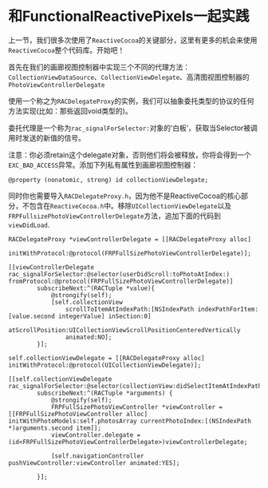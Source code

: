 # 和FunctionalReactivePixels一起实践
上一节，我们很多次使用了`ReactiveCocoa`的关键部分，这里有更多的机会来使用`ReactiveCocoa`整个代码库。开始吧！

首先在我们的画廊视图控制器中实现三个不同的代理方法：`CollectionViewDataSource`、`CollectionViewDelegate`、高清图视图控制器的`PhotoViewControllerDelegate`

使用一个称之为`RACDelegateProxy`的实例，我们可以抽象委托类型的协议的任何方法实现(比如：那些返回void类型的)。

委托代理是一个称为`rac_signalForSelector:`对象的‘白板’，获取当Selector被调用时发送的新值的信号。

注意：你必须retain这个delegate对象，否则他们将会被释放，你将会得到一个`EXC_BAD_ACCESS`异常。添加下列私有属性到画廊视图控制器：

```
@property (nonatomic, strong) id collectionViewDelegate;
```
同时你也需要导入`RACDelegateProxy.h`，因为他不是ReactiveCocoa的核心部分，不包含在`ReactiveCocoa.h`中。移除`UICollectionViewDelegate`以及`FRPFullsizePhotoViewControllerDelegate`方法，追加下面的代码到`viewDidLoad`.

```
RACDelegateProxy *viewControllerDelegate = [[RACDelegateProxy alloc]
									initWithProtocol:@protocol(FRPFullSizePhotoViewControllerDelegate)];

[[viewControllerDelegate rac_signalForSelector:@selector(userDidScroll:toPhotoAtIndex:) 	fromProtocol:@protocol(FRPFullSizePhotoViewControllerDelegate)]
		subscribeNext:^(RACTuple *value){
			@strongify(self);
			[self.collectionView
				scrollToItemAtIndexPath:[NSIndexPath indexPathForItem:[value.second integerValue] inSection:0]
				atScrollPosition:UICollectionViewScrollPositionCenteredVertically
				animated:NO];
		}];

self.collectionViewDelegate = [[RACDelegateProxy alloc] initWithProtocol:@protocol(UICollectionViewDelegate)];

[[self.collectionViewDelegate rac_signalForSelector:@selector(collectionView:didSelectItemAtIndexPath:)]
		subscribeNext:^(RACTuple *arguments) {
			@strongify(self);
			FRPFullSizePhotoViewController *viewController = [[FRPFullSizePhotoViewController alloc] initWithPhotoModels:self.photosArray currentPhotoIndex:[(NSIndexPath *)arguments.second item]];
			viewController.delegate = (id<FRPFullSizePhotoViewControllerDelegate>)viewControllerDelegate;

			[self.navigationController pushViewController:viewController animated:YES];

		}];
```

